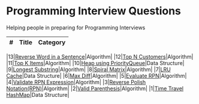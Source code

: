 Programming Interview Questions
===============================
Helping people in preparing for Programming Interviews

|#|Title|Category|
|---|-----|---------|

|13|[Reverse Word in a Sentence](./src/algorithms/reverseEachWord)|Algorithm|
|12|[Top N Customers](./src/algorithms/topNcustomers)|Algorithm|
|11|[Top K Items](./src/algorithms/topk)|Algorithm|
|10|[Heap using PriorityQueue](./src/datastructures/heapusingqueue)|Data Structure|
|9|[Longest Substring](./src/algorithms/longestsubstr)|Algorithm|
|8|[Spiral Matrix](./src/algorithms/spiralmatrix)|Algorithm|
|7|[LRU Cache](./src/datastructures/lrucache)|Data Structure|
|6|[Max Diff](./src/algorithms/maxdiff)|Algorithm|
|5|[Evaluate RPN](./src/algorithms/evaluateRPN)|Algorithm|
|4|[Validate RPN Expression](./src/algorithms/validateRPN)|Algorithm|
|3|[Reverse Polish Notation(RPN)](./src/algorithms/rpn)|Algorithm|
|2|[Valid Parenthesis](./src/algorithms/validparenthesis)|Algorithm|
|1|[Time Travel HashMap](./src/datastructures/timetravelmap)|Data Structure|
